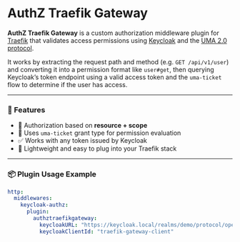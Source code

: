 # AuthZ Traefik Gateway

**AuthZ Traefik Gateway** is a custom authorization middleware plugin for [Traefik](https://traefik.io/) that validates access permissions using [Keycloak](https://www.keycloak.org/) and the [UMA 2.0 protocol](https://datatracker.ietf.org/doc/html/rfc8693).

It works by extracting the request path and method (e.g. `GET /api/v1/user`) and converting it into a permission format like `user#get`, then querying Keycloak’s token endpoint using a valid access token and the `uma-ticket` flow to determine if the user has access.

---

### 🔐 Features
- 🔧 Authorization based on **resource + scope**
- 🔄 Uses `uma-ticket` grant type for permission evaluation
- ✅ Works with any token issued by Keycloak
- 🚀 Lightweight and easy to plug into your Traefik stack

---

### 📦 Plugin Usage Example

```yaml
http:
  middlewares:
    keycloak-authz:
      plugin:
        authztraefikgateway:
          keycloakURL: "https://keycloak.local/realms/demo/protocol/openid-connect/token"
          keycloakClientId: "traefik-gateway-client"
